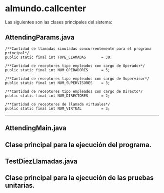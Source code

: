 # almundo.callcenter
Las siguientes son las clases principales del sistema:

AttendingParams.java
---------
	/**Cantidad de llamadas simuladas concurrentemente para el programa principal*/
	public static final int TOPE_LLAMADAS 		= 30;
	
	/**Cantidad de receptores tipo empleados con cargo de Operador*/
	public static final int NUM_OPERADORES 		= 5;
	
	/**Cantidad de receptores tipo empleados con cargo de Supervisor*/
	public static final int NUM_SUPERVISORES 	= 3;
	
	/**Cantidad de receptores tipo empleados con cargo de Directo*/
	public static final int NUM_DIRECTORES 		= 2;
	
	/**Cantidad de receptores de llamada virtuales*/
	public static final int NUM_VIRTUAL			= 3;
---------

AttendingMain.java
---------
Clase principal para la ejecución del programa.
---------

TestDiezLlamadas.java
---------
Clase principal para la ejecución de las pruebas unitarias.
---------
